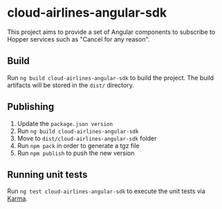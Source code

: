 # cloud-airlines-angular-sdk

This project aims to provide a set of Angular components to subscribe to Hopper services such as "Cancel for any reason".

## Build

Run `ng build cloud-airlines-angular-sdk` to build the project. The build artifacts will be stored in the `dist/` directory.

## Publishing

1. Update the `package.json version`
2. Run `ng build cloud-airlines-angular-sdk`
3. Move to `dist/cloud-airlines-angular-sdk` folder
4. Run `npm pack` in order to generate a tgz file
5. Run `npm publish` to push the new version

## Running unit tests

Run `ng test cloud-airlines-angular-sdk` to execute the unit tests via [Karma](https://karma-runner.github.io).

